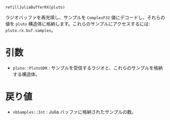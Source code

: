```
refillJuliaBufferRX(pluto)
```

ラジオバッファを再充填し、サンプルを `ComplexF32` 値にデコードし、それらの値を `pluto` 構造体に格納します。これらのサンプルにアクセスするには: `pluto.rx.buf.samples`。

# 引数

  * `pluto::PlutoSDR` : サンプルを受信するラジオと、これらのサンプルを格納する構造体。

# 戻り値

  * `nbSamples::Int` : Julia バッファに格納されたサンプルの数。
